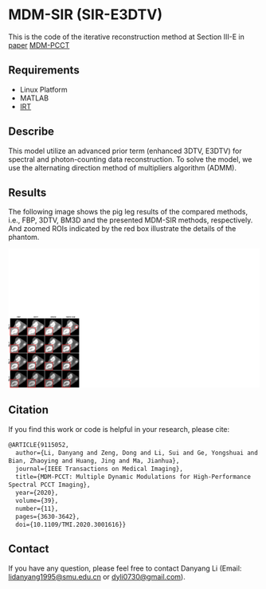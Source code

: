 # MDM-SIR (SIR-E3DTV)
This is the code of the iterative reconstruction method at Section III-E in [paper](https://doi.org/10.1109/TMI.2020.3001616)  [MDM-PCCT](https://github.com/ldy1995/MDM-PCCT) 

## Requirements
* Linux Platform
* MATLAB
* [IRT](https://web.eecs.umich.edu/~fessler/code/)

## Describe
This model utilize an advanced prior term (enhanced 3DTV, E3DTV) for spectral and photon-counting data reconstruction. To solve the model, we use the alternating direction method of multipliers algorithm (ADMM).

## Results
The following image shows the pig leg results of the compared methods, i.e., FBP, 3DTV, BM3D and the presented MDM-SIR methods, respectively. And zoomed ROIs indicated by the red box illustrate the details of the phantom.

![Fig. 1. Results of the compared methods.](./data/img_compared_method_real_data.png)

## Citation
If you find this work or code is helpful in your research, please cite:
```
@ARTICLE{9115052,
  author={Li, Danyang and Zeng, Dong and Li, Sui and Ge, Yongshuai and Bian, Zhaoying and Huang, Jing and Ma, Jianhua},
  journal={IEEE Transactions on Medical Imaging}, 
  title={MDM-PCCT: Multiple Dynamic Modulations for High-Performance Spectral PCCT Imaging}, 
  year={2020},
  volume={39},
  number={11},
  pages={3630-3642},
  doi={10.1109/TMI.2020.3001616}}
```

## Contact
If you have any question, please feel free to contact Danyang Li (Email: lidanyang1995@smu.edu.cn or dyli0730@gmail.com).
